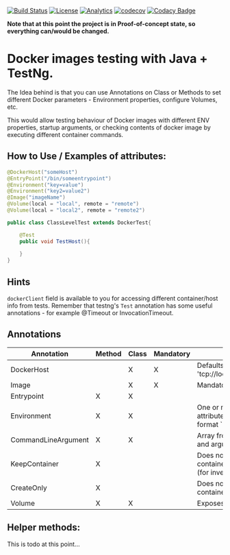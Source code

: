 [![Build Status](https://travis-ci.org/shafr/Docker-Unit-Test-Framework.svg?branch=master)](https://travis-ci.org/shafr/Docker-Unit-Test-Framework)
[![License](https://img.shields.io/badge/License-Apache%202.0-blue.svg)](https://github.com/shafr/Docker-Unit-Test-Framework/blob/master/LICENSE.md)
[![Analytics](https://ga-beacon.appspot.com/UA-121934843-1/Docker-Unit-Test-Framework)](https://github.com/shafr/Docker-Unit-Test-Framework)
[![codecov](https://codecov.io/gh/shafr/Docker-Unit-Test-Framework/branch/master/graph/badge.svg)](https://codecov.io/gh/shafr/Docker-Unit-Test-Framework)
[![Codacy Badge](https://api.codacy.com/project/badge/Grade/5ab3407c0ae149fda98c1fc360fe7d7b)](https://www.codacy.com/app/shafr/Docker-Unit-Test-Framework?utm_source=github.com&amp;utm_medium=referral&amp;utm_content=shafr/Docker-Unit-Test-Framework&amp;utm_campaign=Badge_Grade)

__Note that at this point the project is in Proof-of-concept state, so everything can/would be changed.__

# Docker images testing with Java + TestNg.

The Idea behind is that you can use Annotations on Class or Methods to set different Docker parameters - Environment properties, configure Volumes, etc.

This would allow testing behaviour of Docker images with different ENV properties, startup arguments, or checking contents of docker image by executing different container commands.

## How to Use / Examples of attributes:
```java
@DockerHost("someHost")
@EntryPoint("/bin/someentrypoint")
@Environment("key=value")
@Environment("key2=value2")
@Image("imageName")
@Volume(local = "local", remote = "remote")
@Volume(local = "local2", remote = "remote2")

public class ClassLevelTest extends DockerTest{

    @Test
    public void TestHost(){
        
    }
}

```

## Hints
`dockerClient` field is available to you for accessing different container/host info from tests.
Remember that testng's `Test` annotation has some useful annotations - for example @Timeout or InvocationTimeout.

## Annotations
| Annotation          | Method | Class | Mandatory | Note                                                     |
| ------------------- | ------ | ----- | --------- | -------------------------------------------------------- |
| DockerHost          |        | X     | X         | Defaults to 'tcp://localhost:2375'                       |
| Image               |        | X     | X         | Mandatory                                                |
| Entrypoint          | X      | X     |           |                                                          |
| Environment         | X      | X     |           | One or more attributes allowded, format `"key=value"``   |
| CommandLineArgument | X      | X     |           | Array from command and arguments                         |
| KeepContainer       | X      |       |           | Does not remove container after test (for investigation) |
| CreateOnly          | X      |       |           | Does not start container, just create                    |
| Volume              | X      | X     |           | Exposes volume                                           |

## Helper methods:
This is todo at this point...